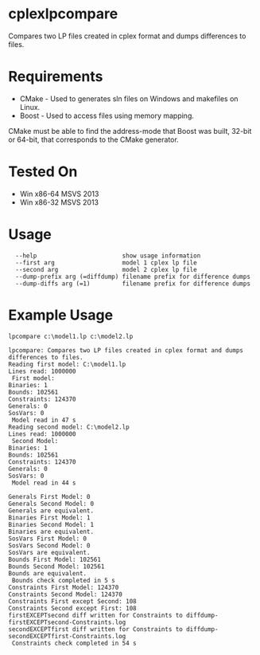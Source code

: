 cplexlpcompare
==============

Compares two LP files created in cplex format and dumps differences to files.

Requirements
============
* CMake - Used to generates sln files on Windows and makefiles on Linux.
* Boost - Used to access files using memory mapping.


CMake must be able to find the address-mode that Boost was built, 32-bit or 64-bit, that corresponds to the CMake generator.

Tested On
=========
* Win x86-64 MSVS 2013
* Win x86-32 MSVS 2013

Usage
=====
```
  --help                        show usage information
  --first arg                   model 1 cplex lp file
  --second arg                  model 2 cplex lp file
  --dump-prefix arg (=diffdump) filename prefix for difference dumps
  --dump-diffs arg (=1)         filename prefix for difference dumps
```

Example Usage
=============

```
lpcompare c:\model1.lp c:\model2.lp 
```

```
lpcompare: Compares two LP files created in cplex format and dumps differences to files.
Reading first model: C:\model1.lp
Lines read: 1000000
 First model:
Binaries: 1
Bounds: 102561
Constraints: 124370
Generals: 0
SosVars: 0
 Model read in 47 s
Reading second model: C:\model2.lp
Lines read: 1000000
 Second Model:
Binaries: 1
Bounds: 102561
Constraints: 124370
Generals: 0
SosVars: 0
 Model read in 44 s

Generals First Model: 0
Generals Second Model: 0
Generals are equivalent.
Binaries First Model: 1
Binaries Second Model: 1
Binaries are equivalent.
SosVars First Model: 0
SosVars Second Model: 0
SosVars are equivalent.
Bounds First Model: 102561
Bounds Second Model: 102561
Bounds are equivalent.
 Bounds check completed in 5 s
Constraints First Model: 124370
Constraints Second Model: 124370
Constraints First except Second: 108
Constraints Second except First: 108
firstEXCEPTsecond diff written for Constraints to diffdump-firstEXCEPTsecond-Constraints.log
secondEXCEPTfirst diff written for Constraints to diffdump-secondEXCEPTfirst-Constraints.log
 Constraints check completed in 54 s
```
